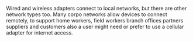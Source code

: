 Wired and wireless adapters connect to local networks, but there are other network types too. Many corpo networks allow devices to connect remotely, to support home workers, field workers branch offices partners suppliers and customers also a user might need or prefer to use a cellular adapter for internet access.

